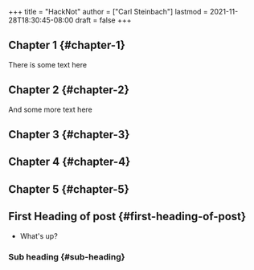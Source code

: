 +++
title = "HackNot"
author = ["Carl Steinbach"]
lastmod = 2021-11-28T18:30:45-08:00
draft = false
+++

## Chapter 1 {#chapter-1}

There is some text here


## Chapter 2 {#chapter-2}

And some more text here


## Chapter 3 {#chapter-3}


## Chapter 4 {#chapter-4}


## Chapter 5 {#chapter-5}


## First Heading of post {#first-heading-of-post}

-   What's up?


### Sub heading {#sub-heading}
